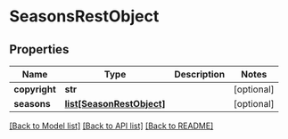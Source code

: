 # SeasonsRestObject

## Properties
Name | Type | Description | Notes
------------ | ------------- | ------------- | -------------
**copyright** | **str** |  | [optional] 
**seasons** | [**list[SeasonRestObject]**](SeasonRestObject.md) |  | [optional] 

[[Back to Model list]](../README.md#documentation-for-models) [[Back to API list]](../README.md#documentation-for-api-endpoints) [[Back to README]](../README.md)

